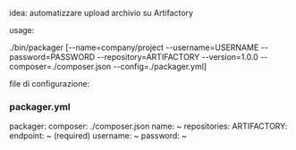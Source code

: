 
idea: automatizzare upload archivio su Artifactory

usage:

./bin/packager [--name=company/project --username=USERNAME --password=PASSWORD --repository=ARTIFACTORY --version=1.0.0 --composer=./composer.json --config=./packager.yml]


file di configurazione:

### packager.yml
packager:
    composer: ./composer.json
    name: ~
    repositories:
        ARTIFACTORY:
            endpoint: ~ (required)
            username: ~
            password: ~
